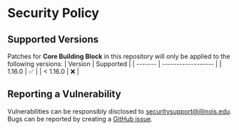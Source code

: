 # Security Policy

## Supported Versions
Patches for **Core Building Block** in this repository will only be applied to the following versions:
| Version | Supported          |
| ------- | ------------------ |
| 1.16.0   | :white_check_mark: |
| < 1.16.0 | :x:                |

## Reporting a Vulnerability
Vulnerabilities can be responsibly disclosed to [securitysupport@illinois.edu](mailto:securitysupport@illinois.edu).
Bugs can be reported by creating a [GitHub issue](https://github.com/rokwire/core-building-block/issues/new).